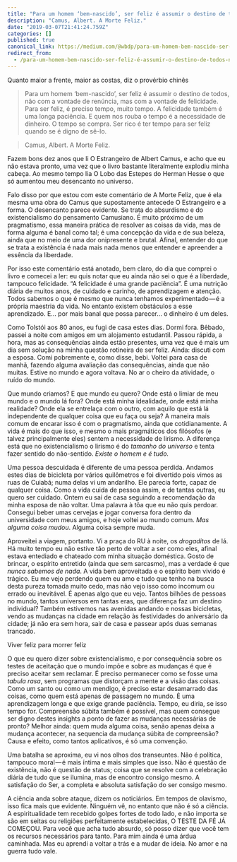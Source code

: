 ```yaml
---
title: "Para um homem ‘bem-nascido’, ser feliz é assumir o destino de todos, não com a vontade de renúncia…"
description: "Camus, Albert. A Morte Feliz."
date: "2019-03-07T21:41:24.759Z"
categories: []
published: true
canonical_link: https://medium.com/@wbdp/para-um-homem-bem-nascido-ser-feliz-%C3%A9-assumir-o-destino-de-todos-n%C3%A3o-com-a-vontade-de-ren%C3%BAncia-c38e016d008c
redirect_from:
  - /para-um-homem-bem-nascido-ser-feliz-é-assumir-o-destino-de-todos-não-com-a-vontade-de-renúncia-c38e016d008c
---
```


Quanto maior a frente, maior as costas, diz o provérbio chinês

> Para um homem ‘bem-nascido’, ser feliz é assumir o destino de todos, não com a vontade de renúncia, mas com a vontade de felicidade. Para ser feliz, é preciso tempo, muito tempo. A felicidade também é uma longa paciência. E quem nos rouba o tempo é a necessidade de dinheiro. O tempo se compra. Ser rico é ter tempo para ser feliz quando se é digno de sê-lo.

> Camus, Albert. A Morte Feliz.

Fazem bons dez anos que li O Estrangeiro de Albert Camus, e acho que eu não estava pronto, uma vez que o livro bastante literalmente explodiu minha cabeça. Ao mesmo tempo lia O Lobo das Estepes do Herman Hesse o que só aumentou meu desencanto no universo.

Falo disso por que estou com este comentário de A Morte Feliz, que é ela mesma uma obra do Camus que supostamente antecede O Estrangeiro e a forma. O desencanto parece evidente. Se trata do absurdismo e do existencialismo do pensamento Camusiano. É muito próximo de um pragmatismo, essa maneira prática de resolver as coisas da vida, mas de forma alguma é banal como tal; é uma concepção da vida e de sua beleza, ainda que no meio de uma dor onipresente e brutal. Afinal, entender do que se trata a existência é nada mais nada menos que entender e apreender a essência da liberdade.

Por isso este comentário está anotado, bem claro, do dia que comprei o livro e comecei a ler: eu quis notar que eu ainda não sei o que é a liberdade, tampouco felicidade. “A felicidade é uma grande paciência”. É uma nutrição diária de muitos anos, de cuidado e carinho, de aprendizagem e atenção. Todos sabemos o que é mesmo que nunca tenhamos experimentado — é a própria maestria da vida. No entanto existem obstáculos a esse aprendizado. E… por mais banal que possa parecer… o dinheiro é um deles.

Como Tolstói aos 80 anos, eu fugi de casa estes dias. Dormi fora. Bêbado, passei a noite com amigos em um alojamento estudantil. Passou rápida, a hora, mas as consequências ainda estão presentes, uma vez que é mais um dia sem solução na minha questão rotineira de ser feliz. Ainda: discuti com a esposa. Comi pobremente e, como disse, bebi. Voltei para casa de manhã, fazendo alguma avaliação das consequências, ainda que não muitas. Estive no mundo e agora voltava. No ar o cheiro da atividade, o ruído do mundo.

Que mundo criamos? E que mundo eu quero? Onde está o limiar de meu mundo e o mundo lá fora? Onde está minha idealidade, onde está minha realidade? Onde ela se entrelaça com o outro, com aquilo que está lá independente de qualquer coisa que eu faça ou seja? A maneira mais comum de encarar isso é com o pragmatismo, ainda que cotidianamente. A vida é mais do que isso, e mesmo o mais pragmáticos dos filósofos (e talvez principalmente eles) sentem a necessidade de lirismo. A diferença está que no existencialismo o lirismo é do _tamanho do universo_ e tenta fazer sentido do não-sentido. _Existe o homem e é tudo._

Uma pessoa descuidada é diferente de uma pessoa perdida. Andamos estes dias de bicicleta por vários quilômetros e foi divertido pois vimos as ruas de Cuiabá; numa delas vi um andarilho. Ele parecia forte, capaz de qualquer coisa. Como a vida cuida de pessoa assim, e de tantas outras, eu quero ser cuidado. Ontem eu saí de casa seguindo a recomendação da minha esposa de não voltar. Uma palavra à tôa que eu não quis perdoar. Consegui beber umas cervejas e jogar conversa fora dentro da universidade com meus amigos, e hoje voltei ao mundo comum. _Mas alguma coisa mudou_. Alguma coisa sempre muda.

Aproveitei a viagem, portanto. Vi a praça do RU à noite, os _drogaditos_ de lá. Há muito tempo eu não estive tão perto de voltar a ser como eles, afinal estava entediado e chateado com minha situação doméstica. Gosto de brincar, o espírito entretido (ainda que sem sarcasmo), mas a verdade é que _nunca sabemos de nada_. A vida bem aproveitada e o espírito bem vivido é trágico. Eu me vejo perdendo quem eu amo e tudo que tenho na busca desta pureza tomada muito cedo, mas não vejo isso como incomum ou errado ou inevitável. É apenas algo que eu vejo. Tantos bilhões de pessoas no mundo, tantos universos em tantas eras, que diferença faz um destino individual? Também estivemos nas avenidas andando e nossas bicicletas, vendo as mudanças na cidade em relação às festividades do aniversário da cidade; já não era sem hora, sair de casa e passear após duas semanas trancado.

Viver feliz para morrer feliz

O que eu quero dizer sobre existencialismo, e por consequência sobre os testes de aceitação que o mundo impõe e sobre as mudanças é que é preciso aceitar sem reclamar. É preciso permanecer como se fosse uma _tabula rasa_, sem programas que distorçam a mente e a visão das coisas. Como um santo ou como um mendigo, é preciso estar desamarrado das coisas, como quem está apenas de passagem no mundo. É uma aprendizagem longa e que exige grande paciência. Tempo, eu diria, se isso tempo for. Compreensão súbita também é possível, mas quem consegue ser digno destes insights a ponto de fazer as mudanças necessárias de pronto? Melhor ainda: quem muda alguma coisa, senão apenas deixa a mudança acontecer, na sequencia da mudança súbita de compreensão? Causa e efeito, como tantos aplicativos, é só uma convenção.

Uma batalha se aproxima, eu vi nos olhos dos transeuntes. Não é política, tampouco moral — é mais íntima e mais simples que isso. Não é questão de existência, não é questão de status; coisa que se resolve com a celebração diária de tudo que se ilumina, mas de encontro consigo mesmo. A satisfação do Ser, a completa e absoluta satisfação do ser consigo mesmo.

A ciência anda sobre ataque, dizem os noticiários. Em tempos de olavismo, isso fica mais que evidente. Ninguém vê, no entanto que não é só a ciência. A espiritualidade tem recebido golpes fortes de todo lado, e não importa se são em seitas ou religiões perfeitamente estabelecidas, O TESTE DA FÉ JÁ COMEÇOU. Para você que acha tudo absurdo, só posso dizer que você tem os recursos necessários para tanto. Para mim ainda é uma árdua caminhada. Mas eu aprendi a voltar a trás e a mudar de ideia. No amor e na guerra tudo vale.
